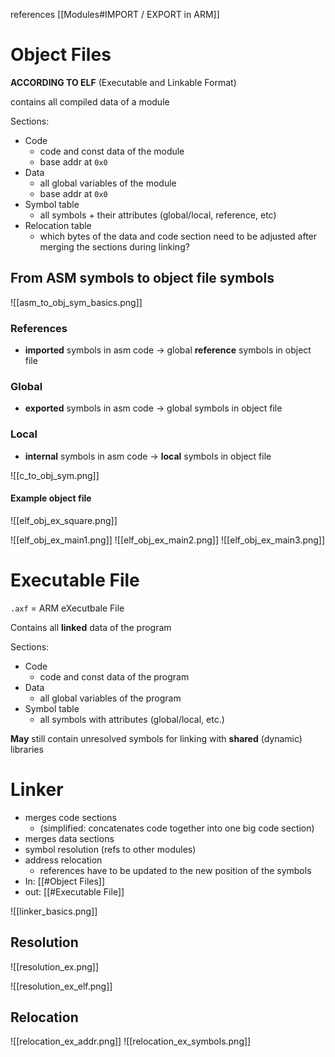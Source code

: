 
references [[Modules#IMPORT / EXPORT in ARM]]


# Object Files

**ACCORDING TO ELF** (Executable and Linkable Format)

contains all compiled data of a module

Sections:
- Code
	- code and const data of the module
	- base addr at `0x0`
- Data
	- all global variables of the module
	- base addr at `0x0`
- Symbol table
	- all symbols + their attributes (global/local, reference, etc)
- Relocation table
	- which bytes of the data and code section need to be adjusted after merging the sections during linking?

## From ASM symbols to object file symbols


![[asm_to_obj_sym_basics.png]]

### References
- **imported** symbols in asm code -> global **reference** symbols in object file

### Global
- **exported** symbols in asm code -> global symbols in object file

### Local
- **internal** symbols in asm code -> **local** symbols in object file

![[c_to_obj_sym.png]]


#### Example object file

![[elf_obj_ex_square.png]]

![[elf_obj_ex_main1.png]]
![[elf_obj_ex_main2.png]]
![[elf_obj_ex_main3.png]]


# Executable File

`.axf` = ARM eXecutbale File

Contains all **linked** data of the program

Sections:
- Code
	- code and const data of the program
- Data
	- all global variables of the program
- Symbol table
	- all symbols with attributes (global/local, etc.)

**May** still contain unresolved symbols for linking with **shared** (dynamic) libraries



# Linker

- merges code sections
	- (simplified: concatenates code together into one big code section)
- merges data sections
- symbol resolution (refs to other modules)
- address relocation
	- references have to be updated to the new position
		of the symbols
- In: [[#Object Files]]
- out: [[#Executable File]]


![[linker_basics.png]]




## Resolution

![[resolution_ex.png]]

![[resolution_ex_elf.png]]




## Relocation

![[relocation_ex_addr.png]]
![[relocation_ex_symbols.png]]